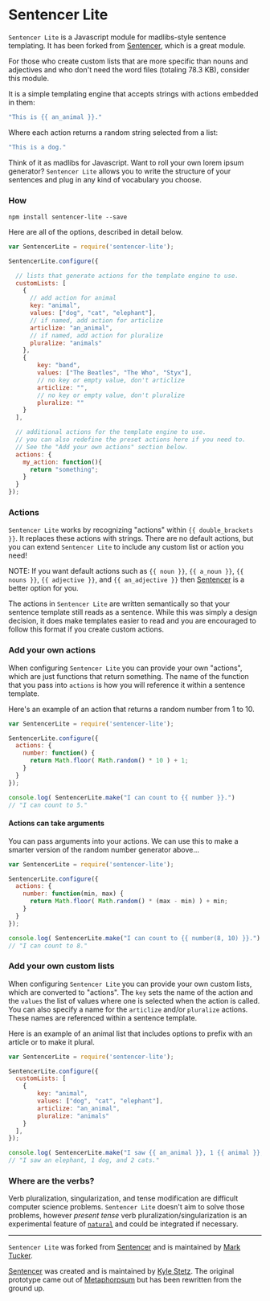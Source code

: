 # Sentencer Lite

`Sentencer Lite` is a Javascript module for madlibs-style sentence templating. It has been forked from [Sentencer](https://github.com/kylestetz/Sentencer), which is a great module.

For those who create custom lists that are more specific than nouns and adjectives and who don't need the word files (totaling 78.3 KB), consider this module.

It is a simple templating engine that accepts strings with actions embedded in them:

```javascript
"This is {{ an_animal }}."
```

Where each action returns a random string selected from a list:

```javascript
"This is a dog."
```

Think of it as madlibs for Javascript. Want to roll your own lorem ipsum generator? `Sentencer Lite` allows you to write the structure of your sentences and plug in any kind of vocabulary you choose.

### How

`npm install sentencer-lite --save`

Here are all of the options, described in detail below.

```javascript
var SentencerLite = require('sentencer-lite');

SentencerLite.configure({

  // lists that generate actions for the template engine to use.
  customLists: [
    {
      // add action for animal
      key: "animal",
      values: ["dog", "cat", "elephant"],
      // if named, add action for articlize
      articlize: "an_animal",
      // if named, add action for pluralize
      pluralize: "animals"
    },
    {
        key: "band",
        values: ["The Beatles", "The Who", "Styx"],
        // no key or empty value, don't articlize
        articlize: "",
        // no key or empty value, don't pluralize
        pluralize: ""
    }
  ],

  // additional actions for the template engine to use.
  // you can also redefine the preset actions here if you need to.
  // See the "Add your own actions" section below.
  actions: {
    my_action: function(){
      return "something";
    }
  }
});
```

### Actions

`Sentencer Lite` works by recognizing "actions" within `{{ double_brackets }}`. It replaces these actions with strings. There are no default actions, but you can extend `Sentencer Lite` to include any custom list or action you need!

NOTE: If you want default actions such as `{{ noun }}`, `{{ a_noun }}`, `{{ nouns }}`, `{{ adjective }}`, and `{{ an_adjective }}` then [Sentencer](https://github.com/kylestetz/Sentencer) is a better option for you.


The actions in `Sentencer Lite` are written semantically so that your sentence template still reads as a sentence. While this was simply a design decision, it does make templates easier to read and you are encouraged to follow this format if you create custom actions.

### Add your own actions

When configuring `Sentencer Lite` you can provide your own "actions", which are just functions that return something. The name of the function that you pass into `actions` is how you will reference it within a sentence template.

Here's an example of an action that returns a random number from 1 to 10.

```javascript
var SentencerLite = require('sentencer-lite');

SentencerLite.configure({
  actions: {
    number: function() {
      return Math.floor( Math.random() * 10 ) + 1;
    }
  }
});

console.log( SentencerLite.make("I can count to {{ number }}.")
// "I can count to 5."
```

#### Actions can take arguments

You can pass arguments into your actions. We can use this to make a smarter version of the random number generator above...

```javascript
var SentencerLite = require('sentencer-lite');

SentencerLite.configure({
  actions: {
    number: function(min, max) {
      return Math.floor( Math.random() * (max - min) ) + min;
    }
  }
});

console.log( SentencerLite.make("I can count to {{ number(8, 10) }}.")
// "I can count to 8."
```

### Add your own custom lists
When configuring `Sentencer Lite` you can provide your own custom lists, which are converted to "actions". The `key` sets the name of the action and the `values` the list of values where one is selected when the action is called. You can also specify a name for the `articlize` and/or `pluralize` actions. These names are referenced within a sentence template.

Here is an example of an animal list that includes options to prefix with an article or to make it plural.

```javascript
var SentencerLite = require('sentencer-lite');

SentencerLite.configure({
  customLists: [
    {
        key: "animal",
        values: ["dog", "cat", "elephant"],
        articlize: "an_animal",
        pluralize: "animals"
    }
  ],
});

console.log( SentencerLite.make("I saw {{ an_animal }}, 1 {{ animal }}, and 2 {{ animals }}.")
// "I saw an elephant, 1 dog, and 2 cats."
```

### Where are the verbs?

Verb pluralization, singularization, and tense modification are difficult computer science problems. `Sentencer Lite` doesn't aim to solve those problems, however _present tense_ verb pluralization/singularization is an experimental feature of [`natural`](https://github.com/NaturalNode/natural) and could be integrated if necessary.

-----------

`Sentencer Lite` was forked from [Sentencer](https://github.com/kylestetz/Sentencer) and is maintained by [Mark Tucker](https://github.com/rmtuckerphx).

[Sentencer](https://github.com/kylestetz/Sentencer) was created and is maintained by [Kyle Stetz](https://github.com/kylestetz). The original prototype came out of [Metaphorpsum](https://github.com/kylestetz/metaphorpsum) but has been rewritten from the ground up.

